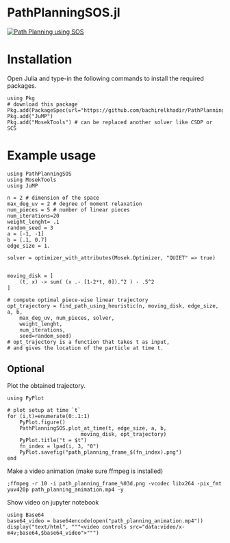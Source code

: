 # PathPlanningSOS.jl


[![Path Planning using SOS](https://share.gifyoutube.com/KzB6Gb.gif)](https://youtu.be/8VXckZWe-VQ)


# Installation

Open Julia and type-in the following commands to install the required packages.

```
using Pkg
# download this package
Pkg.add(PackageSpec(url="https://github.com/bachirelkhadir/PathPlanningSOS.jl"))
Pkg.add("JuMP")
Pkg.add("MosekTools") # can be replaced another solver like CSDP or SCS
```


# Example usage

```
using PathPlanningSOS
using MosekTools
using JuMP

n = 2 # dimension of the space
max_deg_uv = 2 # degree of moment relaxation
num_pieces = 5 # number of linear pieces
num_iterations=20
weight_lenght= .1
random_seed = 3
a = [-1, -1]
b = [.1, 0.7]
edge_size = 1.

solver = optimizer_with_attributes(Mosek.Optimizer, "QUIET" => true)


moving_disk = [
    (t, x) -> sum( (x .- [1-2*t, 0]).^2 ) - .5^2
]

# compute optimal piece-wise linear trajectory
opt_trajectory = find_path_using_heuristic(n, moving_disk, edge_size, a, b,
    max_deg_uv, num_pieces, solver,
    weight_lenght,
    num_iterations,
    seed=random_seed)
# opt_trajectory is a function that takes t as input, 
# and gives the location of the particle at time t.
```
## Optional

Plot the obtained trajectory.

```
using PyPlot

# plot setup at time `t`
for (i,t)=enumerate(0:.1:1)
    PyPlot.figure()
    PathPlanningSOS.plot_at_time(t, edge_size, a, b,
                        moving_disk, opt_trajectory)
    PyPlot.title("t = $t")
    fn_index = lpad(i, 3, "0")
    PyPlot.savefig("path_planning_frame_$(fn_index).png")
end
```


Make a video animation (make sure ffmpeg is installed)
```
;ffmpeg -r 10 -i path_planning_frame_%03d.png -vcodec libx264 -pix_fmt yuv420p path_planning_animation.mp4 -y
```

Show video on jupyter notebook
```
using Base64
base64_video = base64encode(open("path_planning_animation.mp4"))
display("text/html", """<video controls src="data:video/x-m4v;base64,$base64_video">""")
```




